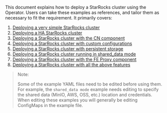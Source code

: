 This document explains how to deploy a StarRocks cluster using the Operator. Users can take these examples as
references, and tailor them as necessary to fit the requirement. It primarily covers:

1. [Deploying a very simple StarRocks cluster](./deploy_a_starrocks_cluster_with_no_ha.yaml)
2. [Deploying a HA StarRocks cluster](./deploy_a_ha_starrocks_cluster.yaml)
3. [Deploying a StarRocks cluster with the CN component](./deploy_a_starrocks_cluster_with_cn.yaml)
4. [Deploying a StarRocks cluster with custom configurations](./deploy_a_starrocks_cluster_with_custom_configurations.yaml)
5. [Deploying a StarRocks cluster with persistent storage](./deploy_a_starrocks_cluster_with_persistent_storage.yaml)
6. [Deploying a StarRocks cluster running in shared_data mode](./deploy_a_starrocks_cluster_running_in_share_data_mode.yaml)
7. [Deploying a StarRocks cluster with the FE Proxy component](./deploy_a_starrocks_cluster_with_fe_proxy.yaml)
8. [Deploying a StarRocks cluster with all the above features](./deploy_a_starrocks_cluster_with_all_features.yaml)

> Note:
>
> Some of the example YAML files need to be edited before using them. For example, the `shared_data mode` example needs editing to specify the shared data (MinIO, AWS, OSS, etc.) location and credentials. When editing these examples you will generally be editing ConfigMaps in the example file.
